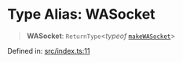 # Type Alias: WASocket

> **WASocket**: `ReturnType`\<*typeof* [`makeWASocket`](../functions/makeWASocket.md)\>

Defined in: [src/index.ts:11](https://github.com/Fokusdotid/bail/blob/8a30cf93a8ac726f06d1ad6578695812a8253e53/src/index.ts#L11)
